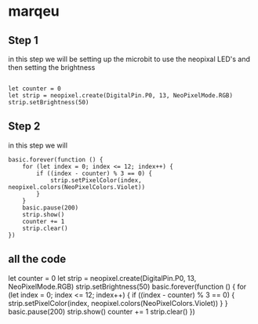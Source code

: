 # marqeu

## Step 1
in this step we will be setting up the microbit to use the neopixal LED's 
and then setting the brightness  

```blocks

let counter = 0
let strip = neopixel.create(DigitalPin.P0, 13, NeoPixelMode.RGB)
strip.setBrightness(50)
```
## Step 2
in this step we will 

```blocks 
basic.forever(function () {
    for (let index = 0; index <= 12; index++) {
        if ((index - counter) % 3 == 0) {
            strip.setPixelColor(index, neopixel.colors(NeoPixelColors.Violet))
        }
    }
    basic.pause(200)
    strip.show()
    counter += 1
    strip.clear()
})
```




## all the code
let counter = 0
let strip = neopixel.create(DigitalPin.P0, 13, NeoPixelMode.RGB)
strip.setBrightness(50)
basic.forever(function () {
    for (let index = 0; index <= 12; index++) {
        if ((index - counter) % 3 == 0) {
            strip.setPixelColor(index, neopixel.colors(NeoPixelColors.Violet))
        }
    }
    basic.pause(200)
    strip.show()
    counter += 1
    strip.clear()
})